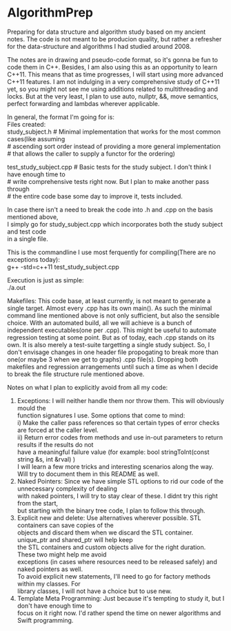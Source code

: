AlgorithmPrep
=============

Preparing for data structure and algorithm study based on my ancient notes. The code is not meant to be producion quality, but rather a refresher for the data-structure and algorithms I had studied around 2008. 

The notes are in drawing and pseudo-code format, so it's gonna be fun to code them in C++. Besides, I am also using this as an opportunity to learn C++11. This means that as time progresses, I will start using more advanced  C++11 features. I am not indulging in a very comprehensive study of C++11 yet, so you might not see me using additions related to multithreading and locks. But at the very least, I plan to use auto, nullptr, &&, move semantics, perfect forwarding and lambdas wherever applicable.  

In general, the format I'm going for is:  
Files created:  
study_subject.h             # Minimal implementation that works for the most common cases(like assuming   
                            # ascending sort order instead of providing a more general implementation  
                            # that allows the caller to supply a functor for the ordering)  
  
test_study_subject.cpp      # Basic tests for the study subject. I don't think I have enough time to  
                            # write comprehensive tests right now. But I plan to make another pass through  
                            # the entire code base some day to improve it, tests included.  
  
In case there isn't a need to break the code into .h and .cpp on the basis mentioned above,  
I simply go for study_subject.cpp which incorporates both the study subject and test code  
in a single file.  
  
This is the commandline I use most ferquently for compiling(There are no exceptions today):  
g++ -std=c++11 test_study_subject.cpp  
  
Execution is just as simple:  
./a.out  
  
Makefiles: This code base, at least currently, is not meant to generate a single target. Almost every .cpp has its own main(). As such the minimal command line mentioned above is not only sufficient, but also the sensible choice. With an automated build, all we will achieve is a bunch of independent executables(one per .cpp). This might be useful to automate regression testing at some point. But as of today, each .cpp stands on its own. It is also merely a test-suite targetting a single study subject. So, I don't envisage changes in one header file propogating to break more than one(or maybe 3 when we get to graphs) .cpp file(s). Dropping both makefiles and regression arrangements until such a time as when I decide to break the file structure rule mentioned above.


Notes on what I plan to explicitly avoid from all my code:  
1) Exceptions: I will neither handle them nor throw them. This will obviously mould the  
   function signatures I use. Some options that come to mind:   
   i)  Make the caller pass references so that certain types of error checks are forced at the caller level.  
   ii) Return error codes from methods and use in-out parameters to return results if the results do not   
       have a meaningful failure value (for example: bool stringToInt(const string &s, int &rval) )  
   I will learn a few more tricks and interesting scenarios along the way. Will try to document them in this README as well.  
2) Naked Pointers: Since we have simple STL options to rid our code of the unnecessary complexity of dealing  
   with naked pointers, I will try to stay clear of these. I didnt try this right from the start,  
   but starting with the binary tree code, I plan to follow this through.  
3) Explicit new and delete: Use alternatives wherever possible. STL containers can save copies of the   
   objects and discard them when we discard the STL container. unique_ptr and shared_ptr will help keep   
   the STL containers and custom objects alive for the right duration. These two might help me avoid   
   exceptions (in cases where resources need to be released safely) and naked pointers as well.   
   To avoid explicit new statements, I'll need to go for factory methods within my classes. For   
   library classes, I will not have a choice but to use new.   
4) Template Meta Programming: Just because it's tempting to study it, but I don't have enough time to   
   focus on it right now. I'd rather spend the time on newer algorithms and Swift programming.   


